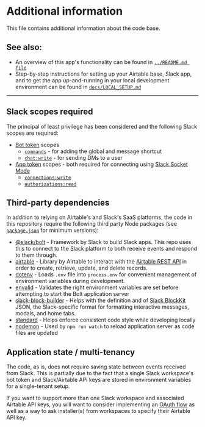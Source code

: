 # Additional information

This file contains additional information about the code base. 

## See also:
- An overview of this app's functionality can be found in [`../README.md file`](../README.md)
- Step-by-step instructions for setting up your Airtable base, Slack app, and to get the app up-and-running in your local development environment can be found in [`docs/LOCAL_SETUP.md`](docs/LOCAL_SETUP.md)

---

## Slack scopes required
The principal of least privilege has been considered and the following Slack scopes are required:
- [Bot token](https://api.slack.com/authentication/token-types#bot) scopes
  - [`commands`](https://api.slack.com/scopes/commands) - for adding the global and message shortcut
  - [`chat:write`](https://api.slack.com/scopes/chat:write) - for sending DMs to a user
- [App token](https://api.slack.com/authentication/token-types#app) scopes - both required for connecting using [Slack Socket Mode](https://api.slack.com/apis/connections/socket) 
  - [`connections:write`](https://api.slack.com/scopes/connections:write)
  - [`authorizations:read`](https://api.slack.com/scopes/authorizations:read)


## Third-party dependencies
In addition to relying on Airtable's and Slack's SaaS platforms, the code in this repository require the following third party Node packages (see [`package.json`](../package.json) for minimum versions):
- [@slack/bolt](https://www.npmjs.com/package/@slack/bolt) - Framework by Slack to build Slack apps. This repo uses this to connect to the Slack platform to both receive events and respond to them through.
- [airtable](https://www.npmjs.com/package/airtable) - Library by Airtable to interact with the [Airtable REST API](https://support.airtable.com/hc/en-us/articles/203313985-Public-REST-API) in order to create, retrieve, update, and delete records.
- [dotenv](https://www.npmjs.com/package/dotenv) - Loads `.env` file into `process.env` for convenient management of environment variables during development.
- [envalid](https://www.npmjs.com/package/envalid) - Validates the right environment variables are set before attempting to start the Bolt application server
- [slack-block-builder](https://www.npmjs.com/package/slack-block-builder) - Helps with the definition and of [Slack BlockKit](https://api.slack.com/block-kit) JSON, the Slack-specific format for formatting interactive messages, modals, and home tabs.
- [standard](https://www.npmjs.com/package/standard) - Helps enforce consistent code style while developing locally
- [nodemon](https://www.npmjs.com/package/nodemon) - Used by `npm run watch` to reload application server as code files are updated

## Application state / multi-tenancy  
The code, as is, does not require saving state between events received from Slack. This is partially due to the fact that a single Slack workspace's bot token and Slack/Airtable API keys are stored in environment variables for a single-tenant setup.

If you want to support more than one Slack workspace and associated Airtable API keys, you will want to consider implementing an [OAuth flow](https://slack.dev/bolt-js/concepts#authenticating-oauth) as well as a way to ask installer(s) from workspaces to specify their Airtable API key.